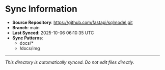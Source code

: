 # Sync Information

- **Source Repository**: https://github.com/fastapi/sqlmodel.git
- **Branch**: main
- **Last Synced**: 2025-10-06 06:10:35 UTC
- **Sync Patterns**:
  - docs/*
  - !docs/img

---
*This directory is automatically synced. Do not edit files directly.*
